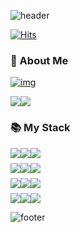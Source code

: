 ![header](https://capsule-render.vercel.app/api?type=waving&fontColor=fff&fontAlign=75&fontAlignY=30&height=200&section=header&text=Joe%20June%20Hyung&fontSize=50&animation=scaleIn&desc=Github%20👋&descAlign=89&descSize=30&color=auto)

[![Hits](https://hits.seeyoufarm.com/api/count/incr/badge.svg?url=https%3A%2F%2Fgithub.com%2FJuneHyung%2Fhit-counter&count_bg=%2341b883&title_bg=%23555555&icon=&icon_color=%23E7E7E7&title=hits&edge_flat=false)](https://hits.seeyoufarm.com)



### 👨 About Me

[![img](https://img.shields.io/badge/Notion-000000?style=for-the-badge&logo=Notion&logoColor=white)](https://www.notion.so/JuneHyung-Joe-aa5ae221254942e5b3bd75c5464bfc07) 

<div style="display:flex; flex-direction:row; margin-bottom:8px">
<img src="https://github-readme-stats.vercel.app/api?username=JuneHyung&show_icons=true&theme=vue-dark">
    <img src="http://mazassumnida.wtf/api/v2/generate_badge?boj=cjh9511142">
</div>



### 📚 My Stack

<div style="display:flex; flex-direction:row; margin-bottom:8px">
    <img src="https://img.shields.io/badge/Javascript-F7DF1E?style=for-the-badge&logo=JavaScript&logoColor=white">
    <img src="https://img.shields.io/badge/TypeScript-3178C6?style=for-the-badge&logo=TypeScript&logoColor=white">
    <img src="https://img.shields.io/badge/SCSS-CC6699?style=for-the-badge&logo=SASS&logoColor=white">
</div>
<div style="display:flex; flex-direction:row; margin-bottom:8px">
    <img src="https://img.shields.io/badge/Vue-4FC0BD?style=for-the-badge&logo=Vue.js&logoColor=white">
    <img src="https://img.shields.io/badge/Nuxt-00DC82?style=for-the-badge&logo=Nuxt.js&logoColor=white">
    <img src="https://img.shields.io/badge/Jest-C21325?style=for-the-badge&logo=Jest&logoColor=white">
</div>
<div style="display:flex; flex-direction:row; margin-bottom:8px">
	<img src="https://img.shields.io/badge/Git-F05032?style=for-the-badge&logo=Git&logoColor=white">
    <img src="https://img.shields.io/badge/GitHub-181717?style=for-the-badge&logo=GitHub&logoColor=white">
    <img src="https://img.shields.io/badge/GitLab-FC6D26?style=for-the-badge&logo=GitLab&logoColor=white">
</div>
<div style="display:flex; flex-direction:row; margin-bottom:8px">
    <img src="https://img.shields.io/badge/Figma-F24E1E?style=for-the-badge&logo=Figma&logoColor=white">
    <img src="https://img.shields.io/badge/Jira-0052CC?style=for-the-badge&logo=Jira&logoColor=white">
    <img src="https://img.shields.io/badge/Notion-000000?style=for-the-badge&logo=Notion&logoColor=white">
</div>





![footer](https://capsule-render.vercel.app/api?type=wave&color=auto&height=200&section=footer&text=THANK%20YOU&fontSize=40&fontAlign=83&fontAlignY=80&fontColor=fff)


